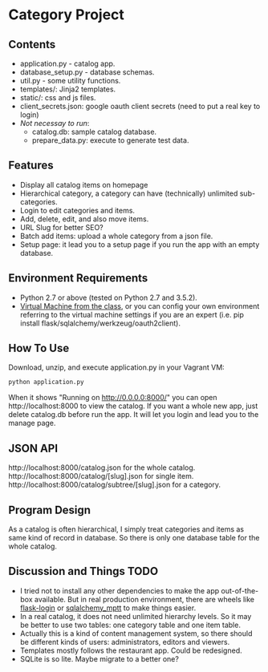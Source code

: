 # Category Project
## Contents
- application.py - catalog app.
- database_setup.py - database schemas.
- util.py - some utility functions. 
- templates/: Jinja2 templates. 
- static/: css and js files. 
- client_secrets.json: google oauth client secrets (need to put a real key to login)
- *Not necessay to run*:
	- catalog.db: sample catalog database.
	- prepare_data.py: execute to generate test data. 

## Features
- Display all catalog items on homepage
- Hierarchical category, a category can have (technically) unlimited sub-categories.
- Login to edit categories and items.
- Add, delete, edit, and also move items. 
- URL Slug for better SEO?
- Batch add items: upload a whole category from a json file.
- Setup page: it lead you to a setup page if you run the app with an empty database.

## Environment Requirements
- Python 2.7 or above (tested on Python 2.7 and 3.5.2).
- [Virtual Machine from the class], or you can config your own environment referring to the virtual machine settings if you are an expert (i.e. pip install flask/sqlalchemy/werkzeug/oauth2client). 


## How To Use
Download, unzip, and execute application.py in your Vagrant VM:
```sh
python application.py
```
When it shows "Running on http://0.0.0.0:8000/" you can open http://localhost:8000 to view the catalog.
If you want a whole new app, just delete catalog.db before run the app. It will let you login and lead you to the manage page. 

## JSON API
http://localhost:8000/catalog.json for the whole catalog.
http://localhost:8000/catalog/[slug].json for single item.
http://localhost:8000/catalog/subtree/[slug].json for a category.

## Program Design
As a catalog is often hierarchical, I simply treat categories and items as same kind of record in database. So there is only one database table for the whole catalog. 


## Discussion and Things TODO
- I tried not to install any other dependencies to make the app out-of-the-box available. But in real production environment, there are wheels like [flask-login] or [sqlalchemy_mptt] to make things easier. 
- In a real catalog, it does not need unlimited hierarchy levels. So it may be better to use two tables: one category table and one item table. 
- Actually this is a kind of content management system, so there should be different kinds of users: administrators, editors and viewers. 
- Templates mostly follows the restaurant app. Could be redesigned. 
- SQLite is so lite. Maybe migrate to a better one?

[Virtual Machine from the class]: https://classroom.udacity.com/nanodegrees/nd004/parts/8d3e23e1-9ab6-47eb-b4f3-d5dc7ef27bf0/modules/bc51d967-cb21-46f4-90ea-caf73439dc59/lessons/5475ecd6-cfdb-4418-85a2-f2583074c08d/concepts/14c72fe3-e3fe-4959-9c4b-467cf5b7c3a0
[sqlalchemy_mptt]: http://sqlalchemy-mptt.readthedocs.io
[flask-login]: https://flask-login.readthedocs.io/en/latest/

